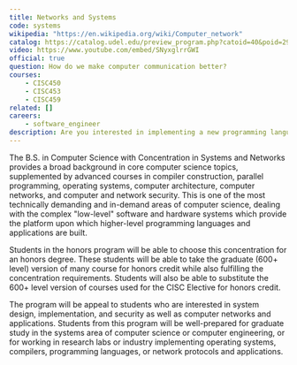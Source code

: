 ```yaml
---
title: Networks and Systems
code: systems
wikipedia: "https://en.wikipedia.org/wiki/Computer_network"
catalog: https://catalog.udel.edu/preview_program.php?catoid=40&poid=29659
video: https://www.youtube.com/embed/SNyxglrrGWI
official: true
question: How do we make computer communication better?
courses:
    - CISC450
    - CISC453
    - CISC459
related: []
careers:
    - software_engineer
description: Are you interested in implementing a new programming language or a virtual machine for a new computer or network architecture?  Contributing to the next operating system or Internet of everything?  Improving the security of software and networks?  Then the Systems and Networks concentration is for you.  Through a range of courses covering operating systems, compilers, architecture, networks, and cybersecurity, students learn how modern computational systems function from the application layer all the way down to the hardware-software interface.
---
```


The B.S. in Computer Science with Concentration in Systems and
Networks provides a broad background in core computer science topics,
supplemented by advanced courses in compiler construction, parallel
programming, operating systems, computer architecture, computer
networks, and computer and network security.  This is one of the most
technically demanding and in-demand areas of computer science, dealing
with the complex "low-level" software and hardware systems which
provide the platform upon which higher-level programming languages and
applications are built.

Students in the honors program will be able to choose this
concentration for an honors degree.  These students will be able to
take the graduate (600+ level) version of many course for honors
credit while also fulfilling the concentration requirements.  Students
will also be able to substitute the 600+ level version of courses used
for the CISC Elective for honors credit.

The program will be appeal to students who are interested in system
design, implementation, and security as well as computer networks and
applications.  Students from this program will be well-prepared for
graduate study in the systems area of computer science or computer
engineering, or for working in research labs or industry implementing
operating systems, compilers, programming languages, or network
protocols and applications.
